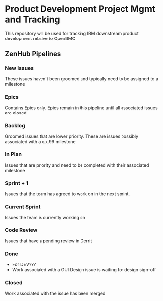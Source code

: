 # Product Development Project Mgmt and Tracking
This repository will be used for tracking IBM downstream product development relative to OpenBMC

## ZenHub Pipelines
### New Issues
These issues haven't been groomed and typically need to be assigned to a milestone

### Epics
Contains Epics only. Epics remain in this pipeline until all associated issues are closed

### Backlog
Groomed issues that are lower priority. These are issues possibly associated with a x.x.99 milestone

### In Plan
Issues that are priority and need to be completed with their associated milestone

### Sprint + 1
Issues that the team has agreed to work on in the next sprint.

### Current Sprint
Issues the team is currently working on

### Code Review
Issues that have a pending review in Gerrit

### Done
* For DEV???
* Work associated with a GUI Design issue is waiting for design sign-off

### Closed
Work associated with the issue has been merged
